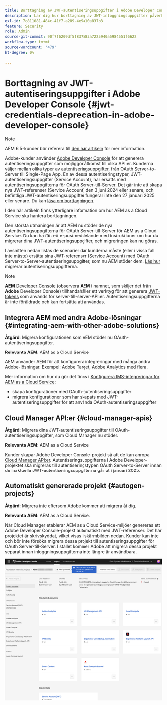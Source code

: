 ```yaml
---
title: Borttagning av JWT-autentiseringsuppgifter i Adobe Developer Console
description: Lär dig hur borttagning av JWT-inloggningsuppgifter påverkar AEM i Adobe Developer Console.
exl-id: 7c811081-484c-41f7-a289-4e9a10a837b3
feature: Security
role: Admin
source-git-commit: 90f7f6209df5f837583a7225940a5984551f6622
workflow-type: tm+mt
source-wordcount: '479'
ht-degree: 0%

---
```


# Borttagning av JWT-autentiseringsuppgifter i Adobe Developer Console {#jwt-credentials-deprecation-in-adobe-developer-console}

>[!NOTE]
>
>AEM 6.5-kunder bör referera till [den här artikeln](https://experienceleague.adobe.com/en/docs/experience-manager-65/content/security/jwt-credentials-deprecation-in-adobe-developer-console) för mer information.

Adobe-kunder använder [Adobe Developer Console](https://developer.adobe.com/console) för att generera autentiseringsuppgifter som möjliggör åtkomst till olika API:er. Kunderna väljer mellan olika typer av autentiseringsuppgifter, från OAuth Server-to-Server till Single-Page App. En av dessa autentiseringstyper, JWT-autentiseringsuppgifter (Service Account), har ersatts med autentiseringsuppgifterna för OAuth Server-till-Server. Det går inte att skapa nya JWT-referenser (Service Account) den 3 juni 2024 eller senare, och befintliga JWT-autentiseringsuppgifter fungerar inte den 27 januari 2025 eller senare. Du kan [läsa om borttagningen](https://developer.adobe.com/developer-console/docs/guides/authentication/ServerToServerAuthentication/migration/).

I den här artikeln finns ytterligare information om hur AEM as a Cloud Service ska hantera borttagningen.

Den största utmaningen är att AEM nu stöder de nya autentiseringsuppgifterna för OAuth Server-till-Server för AEM as a Cloud Service. Du kan ha fått ett e-postmeddelande med instruktioner om hur du migrerar dina JWT-autentiseringsuppgifter, och migreringen kan nu göras.

I avsnitten nedan listas de scenarier där kunderna måste (eller i vissa fall inte måste) ersätta sina JWT-referenser (Service Account) med OAuth Server-to-Server-autentiseringsuppgifter, som nu AEM stöder dem. [Läs hur](https://developer.adobe.com/developer-console/docs/guides/authentication/ServerToServerAuthentication/migration/#migration-overview) migrerar autentiseringsuppgifterna.

>[!NOTE]
>
>[**AEM** Developer Console](/help/implementing/developing/introduction/development-guidelines.md#crxde-lite-and-developer-console) (observera **AEM** i namnet, som skiljer det från **Adobe** Developer Console) tillhandahåller ett verktyg för att generera [JWT-tokens](/help/implementing/developing/introduction/generating-access-tokens-for-server-side-apis.md) som används för server-till-server-API:er. Autentiseringsuppgifterna är inte föråldrade och kan fortsätta att användas.

## Integrera AEM med andra Adobe-lösningar {#integrating-aem-with-other-adobe-solutions}

**Åtgärd**: Migrera konfigurationen som AEM stöder nu OAuth-autentiseringsuppgifter.

**Relevanta AEM**: AEM as a Cloud Service

AEM använder AEM för att konfigurera integreringar med många andra Adobe-lösningar. Exempel: Adobe Target, Adobe Analytics med flera.

Mer information om hur du gör det finns i [Konfigurera IMS-integreringar för AEM as a Cloud Service](/help/security/setting-up-ims-integrations-for-aem-as-a-cloud-service.md):

* skapa konfigurationer med OAuth-autentiseringsuppgifter
* migrera konfigurationer som har skapats med JWT-autentiseringsuppgifter för att använda OAuth-autentiseringsuppgifter

## Cloud Manager API:er {#cloud-manager-apis}

**Åtgärd**: Migrera dina JWT-autentiseringsuppgifter till OAuth-autentiseringsuppgifter, som Cloud Manager nu stöder.

**Relevanta AEM**: AEM as a Cloud Service

Kunder skapar Adobe Developer Console-projekt så att de kan anropa [Cloud Manager API:er](https://developer.adobe.com/experience-cloud/cloud-manager/guides/getting-started/create-api-integration/). Autentiseringsuppgifterna i Adobe Developer-projektet ska migreras till autentiseringstypen OAuth Server-to-Server innan de inaktuella JWT-autentiseringsuppgifterna går ut i januari 2025.

## Automatiskt genererade projekt {#autogen-projects}

**Åtgärd**: Migrera inte eftersom Adobe kommer att migrera åt dig.

**Relevanta AEM**: AEM as a Cloud Service.

När Cloud Manager etablerar AEM as a Cloud Service-miljöer genereras ett Adobe Developer Console-projekt automatiskt med JWT-referenser. Det här projektet är skrivskyddat, vilket visas i skärmbilden nedan. Kunder kan inte och bör inte försöka migrera dessa projekt till autentiseringsuppgifter för OAuth Server-till-Server. I stället kommer Adobe att migrera dessa projekt separat innan inloggningsuppgifterna inte längre är användbara.

![Automatiskt genererade projekt](/help/security/assets/jwt-deprecation-autogen-projects.png)
